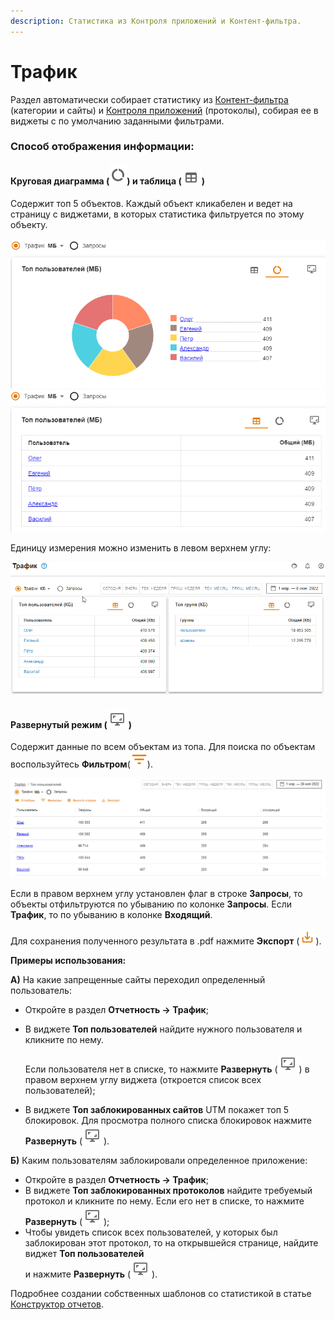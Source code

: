 ```yaml
---
description: Статистика из Контроля приложений и Контент-фильтра.
---
```


# Трафик
 
Раздел автоматически собирает статистику из [Контент-фильтра](../access-rules/content-filter/README.md) (категории и сайты) и [Контроля приложений](../access-rules/application-control.md) (протоколы), собирая ее в виджеты с по умолчанию заданными фильтрами.

### Способ отображения информации:

#### Круговая диаграмма (![](../../.gitbook/assets/icon-pie-chart.png)) и таблица (![](../../.gitbook/assets/icon-table.png)) 

Содержит топ 5 объектов. Каждый объект кликабелен и ведет на страницу с виджетами, в которых статистика фильтруется по этому объекту. 
  
![](../../.gitbook/assets/traffic1.png) ![](../../.gitbook/assets/traffic.png)

Единицу измерения можно изменить в левом верхнем углу:
 
![](../../.gitbook/assets/traffic.gif)

#### Развернутый режим (![](../../.gitbook/assets/icon-expand.png)) 

Содержит данные по всем объектам из топа. Для поиска по объектам воспользуйтесь **Фильтром**(![](../../.gitbook/assets/icon-filter.png)).
   
![](../../.gitbook/assets/traffic2.png)

Если в правом верхнем углу установлен флаг в строке **Запросы**, то объекты отфильтруются по убыванию по колонке **Запросы**. Если **Трафик**, то по убыванию в колонке **Входящий**.

Для сохранения полученного результата в .pdf нажмите **Экспорт** (![](../../.gitbook/assets/icon-export.png)).

**Примеры использования:** 

**А)** На какие запрещенные сайты переходил определенный пользователь: 
* Откройте в раздел **Отчетность -> Трафик**;
* В виджете **Топ пользователей** найдите нужного пользователя и кликните по нему. 
  
  Если пользователя нет в списке, то нажмите **Развернуть** (![](../../.gitbook/assets/icon-expand.png)) в правом верхнем углу виджета (откроется список всех пользователей);
* В виджете **Топ заблокированных сайтов** UTM покажет топ 5 блокировок. Для просмотра полного списка блокировок нажмите **Развернуть** (![](../../.gitbook/assets/icon-expand.png)).
  
**Б)** Каким пользователям заблокировали определенное приложение: 
* Откройте в раздел **Отчетность -> Трафик**;
* В виджете **Топ заблокированных протоколов** найдите требуемый протокол и кликните по нему. Если его нет в списке, то нажмите **Развернуть** (![](../../.gitbook/assets/icon-expand.png));
* Чтобы увидеть список всех пользователей, у которых был заблокирован этот протокол, то на открывшейся странице, найдите виджет **Топ пользователей** \
   и нажмите **Развернуть** (![](../../.gitbook/assets/icon-expand.png)).


Подробнее создании собственных шаблонов со статистикой в статье [Конструктор отчетов](report-designer.md). 
